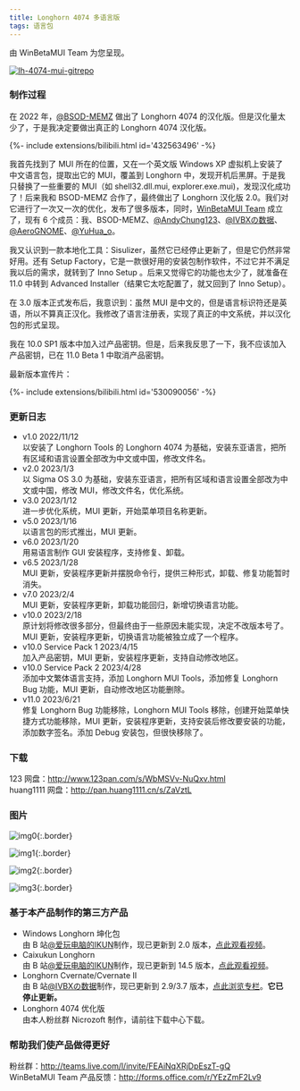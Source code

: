 ```yaml
---
title: Longhorn 4074 多语言版
tags: 语言包
---
```


由 WinBetaMUI Team 为您呈现。
<!--more-->

[![lh-4074-mui-gitrepo](http://github.com/wbu-o/wbu-o.github.io/raw/main/images/lh-4074-mui-gitrepo.png)](http://github.com/wbmui/lh4074mui)

### 制作过程

在 2022 年，[@BSOD-MEMZ](https://space.bilibili.com/1975308950) 做出了 Longhorn 4074 的汉化版。但是汉化量太少了，于是我决定要做出真正的 Longhorn 4074 汉化版。

<div>{%- include extensions/bilibili.html id='432563496' -%}</div>

我首先找到了 MUI 所在的位置，又在一个英文版 Windows XP 虚拟机上安装了中文语言包，提取出它的 MUI，覆盖到 Longhorn 中，发现开机后黑屏。于是我只替换了一些重要的 MUI（如 shell32.dll.mui, explorer.exe.mui)，发现汉化成功了！后来我和 BSOD-MEMZ 合作了，最终做出了 Longhorn 汉化版 2.0。我们对它进行了一次又一次的优化，发布了很多版本，同时，[WinBetaMUI Team](http://wbu-o.github.io/winbetamui) 成立了，现有 6 个成员：我、BSOD-MEMZ、[@AndyChung123](https://space.bilibili.com/2119761603)、[@IVBXの数据](https://space.bilibili.com/1171551865)、[@AeroGNOME](https://space.bilibili.com/515586861)、[@YuHua_o](https://space.bilibili.com/1468597922)。

我又认识到一款本地化工具：Sisulizer，虽然它已经停止更新了，但是它仍然非常好用。还有 Setup Factory，它是一款很好用的安装包制作软件，不过它并不满足我以后的需求，就转到了 Inno Setup 。后来又觉得它的功能也太少了，就准备在 11.0 中转到 Advanced Installer（结果它太吃配置了，就又回到了 Inno Setup）。

在 3.0 版本正式发布后，我意识到：虽然 MUI 是中文的，但是语言标识符还是英语，所以不算真正汉化。我修改了语言注册表，实现了真正的中文系统，并以汉化包的形式呈现。

我在 10.0 SP1 版本中加入过产品密钥。但是，后来我反思了一下，我不应该加入产品密钥，已在 11.0 Beta 1 中取消产品密钥。

最新版本宣传片：

<div>{%- include extensions/bilibili.html id='530090056' -%}</div>

### 更新日志

- v1.0  2022/11/12<br>
  以安装了 Longhorn Tools 的 Longhorn 4074 为基础，安装东亚语言，把所有区域和语言设置全部改为中文或中国，修改文件名。
- v2.0  2023/1/3<br>
  以 Sigma OS 3.0 为基础，安装东亚语言，把所有区域和语言设置全部改为中文或中国，修改 MUI，修改文件名，优化系统。
- v3.0  2023/1/12<br>
  进一步优化系统，MUI 更新，开始菜单项目名称更新。
- v5.0  2023/1/16<br>
  以语言包的形式推出，MUI 更新。
- v6.0  2023/1/20<br>
  用易语言制作 GUI 安装程序，支持修复、卸载。
- v6.5  2023/1/28<br>
  MUI 更新，安装程序更新并摆脱命令行，提供三种形式，卸载、修复功能暂时消失。
- v7.0 2023/2/4<br>
  MUI 更新，安装程序更新，卸载功能回归，新增切换语言功能。
- v10.0  2023/2/18<br>
  原计划将修改很多部分，但最终由于一些原因未能实现，决定不改版本号了。MUI 更新，安装程序更新，切换语言功能被独立成了一个程序。
- v10.0 Service Pack 1 2023/4/15<br>
  加入产品密钥，MUI 更新，安装程序更新，支持自动修改地区。
- v10.0 Service Pack 2 2023/4/28<br>
  添加中文繁体语言支持，添加 Longhorn MUI Tools，添加修复 Longhorn Bug 功能，MUI 更新，自动修改地区功能删除。
- v11.0 2023/6/21<br>修复 Longhorn Bug 功能移除，Longhorn MUI Tools 移除，创建开始菜单快捷方式功能移除，MUI 更新，安装程序更新，支持安装后修改要安装的功能，添加数字签名。添加 Debug 安装包，但很快移除了。

### 下载

123 网盘：http://www.123pan.com/s/WbMSVv-NuQxv.html<br>
huang1111 网盘：http://pan.huang1111.cn/s/ZaVztL

### 图片

![img0](https://github.com/wbu-o/wbu-o.github.io/raw/main/images/lh-4074-mui-img0.png){:.border}

![img1](https://github.com/wbu-o/wbu-o.github.io/raw/main/images/lh-4074-mui-img1.png){:.border}

![img2](https://github.com/wbu-o/wbu-o.github.io/raw/main/images/lh-4074-mui-img2.png){:.border}

![img3](https://github.com/wbu-o/wbu-o.github.io/raw/main/images/lh-4074-mui-img3.png){:.border}

### 基于本产品制作的第三方产品

- Windows Longhorn 坤化包<br>
  由 B 站[@爱玩电脑的IKUN](http://space.bilibili.com/1691501497)制作，现已更新到 2.0 版本，[点此观看视频](http://www.bilibili.com/video/BV13h411G7rV)。
- Caixukun Longhorn<br>
  由 B 站[@爱玩电脑的IKUN](http://space.bilibili.com/1691501497)制作，现已更新到 14.5 版本，[点此观看视频](http://www.bilibili.com/video/BV1CM411e7Lg)。
- Longhorn Cvernate/Cvernate II<br>
  由 B 站[@IVBXの数据](http://space.bilibili.com/1171551865)制作，现已更新到 2.9/3.7 版本，[点此浏览专栏](http://www.bilibili.com/read/cv18109258)。**它已停止更新。**
- Longhorn 4074 优化版<br>由本人粉丝群 Nicrozoft 制作，请前往下载中心下载。

### 帮助我们使产品做得更好

粉丝群：http://teams.live.com/l/invite/FEAiNqXRjDpEszT-gQ<br>WinBetaMUI Team 产品反馈：http://forms.office.com/r/YEzZmF2Lv9
